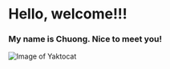# Hello, welcome!!!
### My name is Chuong. Nice to meet you!
![Image of Yaktocat](https://octodex.github.com/images/yaktocat.png)

